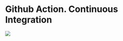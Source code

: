 # Github Action. Continuous Integration

![](https://github.com/Wiret02/gitAction_test/actions/workflows/CI/badge.svg)
